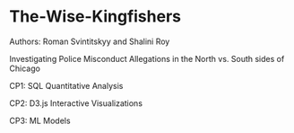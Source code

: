 # The-Wise-Kingfishers

Authors: Roman Svintitskyy and Shalini Roy

Investigating Police Misconduct Allegations in the North vs. South sides of Chicago

CP1: SQL Quantitative Analysis

CP2: D3.js Interactive Visualizations

CP3: ML Models
